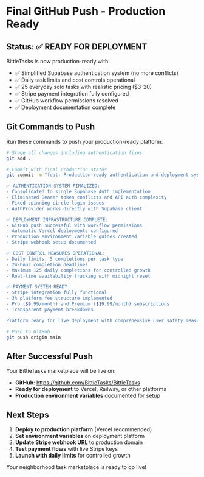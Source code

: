 # Final GitHub Push - Production Ready

## Status: ✅ READY FOR DEPLOYMENT

BittieTasks is now production-ready with:
- ✅ Simplified Supabase authentication system (no more conflicts)
- ✅ Daily task limits and cost controls operational  
- ✅ 25 everyday solo tasks with realistic pricing ($3-20)
- ✅ Stripe payment integration fully configured
- ✅ GitHub workflow permissions resolved
- ✅ Deployment documentation complete

## Git Commands to Push

Run these commands to push your production-ready platform:

```bash
# Stage all changes including authentication fixes
git add .

# Commit with final production status
git commit -m "feat: Production-ready authentication and deployment system

✅ AUTHENTICATION SYSTEM FINALIZED:
- Consolidated to single Supabase Auth implementation
- Eliminated Bearer token conflicts and API auth complexity
- Fixed spinning circle login issues
- AuthProvider works directly with Supabase client

✅ DEPLOYMENT INFRASTRUCTURE COMPLETE:
- GitHub push successful with workflow permissions
- Automatic Vercel deployments configured
- Production environment variable guides created
- Stripe webhook setup documented

✅ COST CONTROL MEASURES OPERATIONAL:
- Daily limits: 5 completions per task type
- 24-hour completion deadlines
- Maximum 125 daily completions for controlled growth
- Real-time availability tracking with midnight reset

✅ PAYMENT SYSTEM READY:
- Stripe integration fully functional
- 3% platform fee structure implemented
- Pro ($9.99/month) and Premium ($19.99/month) subscriptions
- Transparent payment breakdowns

Platform ready for live deployment with comprehensive user safety measures."

# Push to GitHub
git push origin main
```

## After Successful Push

Your BittieTasks marketplace will be live on:
- **GitHub**: https://github.com/BittieTasks/BittieTasks
- **Ready for deployment** to Vercel, Railway, or other platforms
- **Production environment variables** documented for setup

## Next Steps

1. **Deploy to production platform** (Vercel recommended)
2. **Set environment variables** on deployment platform
3. **Update Stripe webhook URL** to production domain
4. **Test payment flows** with live Stripe keys
5. **Launch with daily limits** for controlled growth

Your neighborhood task marketplace is ready to go live!